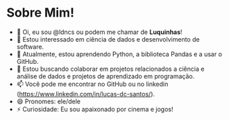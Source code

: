 # Sobre Mim! 
- 👋 Oi, eu sou @ldncs ou podem me chamar de **Luquinhas**! 
- 👀 Estou interessado em ciência de dados e desenvolvimento de software.
- 🌱 Atualmente, estou aprendendo Python, a biblioteca Pandas e a usar o GitHub.
- 💞️ Estou buscando colaborar em projetos relacionados a ciência e análise de dados e projetos de aprendizado em programação.
- 📫 Você pode me encontrar no GitHub ou no linkedin (https://www.linkedin.com/in/lucas-dc-santos/).
- 😄 Pronomes: ele/dele
- ⚡ Curiosidade: Eu sou apaixonado por cinema e jogos! 
